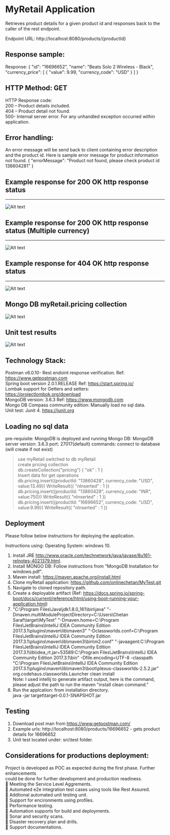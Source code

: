 # MyRetail Application

Retrieves product details for a given product id and responses back to the caller of the rest endpoint.

Endpoint URL: http://localhost:8080/products/{productId}

## Response sample:
Response:
{
    "id": "16696652",
    "name": "Beats Solo 2 Wireless - Black",
    "currency_price": [
        {
            "value": 9.99,
            "currency_code": "USD"
        }
    ]
}  

## HTTP Method: GET

HTTP Response code:  
200 – Product details included.  
404 – Product detail not found.  
500- Internal server error. For any unhandled exception occurred within application.  

## Error handling:
An error message will be send back to client containing error description and the product id. Here is sample error message for product information not found.
{
    "errorMessage": "Product not found, please check product id 138604281"
}

## Example response for 200 OK http response status
 ---------------------------------
 ![Alt text](/Postman-200-OK.png?raw=true "GET information sucess")


## Example response for 200 OK http response status (Multiple currency)
 ---------------------------------
 ![Alt text](/Postman-200-OK-multipleCurrency.PNG?raw=true "GET information sucess")

## Example response for 404 OK http response status
  ---------------------------------
  ![Alt text](/Postman-404-NotFound.png?raw=true "GET information not found")

## Mongo DB myRetail.pricing collection
  ![Alt text](/MongoDB-CompassEdition.png?raw=true "GET mongo DB compass community edition")

## Unit test results
  ![Alt text](/UnitTest.PNG?raw=true "Controller unit test")



## Technology Stack:

Postman v6.0.10- Rest endoint response verification. Ref: https://www.getpostman.com  
Spring boot version 2.0.1.RELEASE Ref: https://start.spring.io/  
Lombak support for Getters and setters: https://projectlombok.org/download  
MongoDB version: 3.6.3 Ref: https://www.mongodb.com  
Mongo DB Compass community edition: Manually load no sql data.  
Unit test: Junit 4. https://junit.org    

## Loading no sql data
pre-requisite: MongoDB is deployed and running
Mongo DB: MongoDB server version: 3.6.3
port: 27017(default)
commands: 
connect to database (will create if not exist)   
> use myRetail 
switched to db myRetail    
create pricing collection  
> db.createCollection("pricing")
{ "ok" : 1 }    
Insert data for get operations  
> db.pricing.insert({productId: "13860428", currency_code: "USD", value:13.49})
WriteResult({ "nInserted" : 1 })  
> db.pricing.insert({productId: "13860428", currency_code: "INR", value:750})
WriteResult({ "nInserted" : 1 })  
> db.pricing.insert({productId: "16696652", currency_code: "USD", value:9.99})
WriteResult({ "nInserted" : 1 })  

         

## Deployment
Please follow below instructions for deploying the application.

Instructions using: Operating System: windows 10.

1. Install JRE http://www.oracle.com/technetwork/java/javase/8u161-relnotes-4021379.html.  
2. Install MONGO DB: Follow instructions from "MongoDB Installation for windows.pdf".  
3. Maven install: https://maven.apache.org/install.html  
4. Clone myRetail application: https://github.com/onlinechetan/MyTest.git  
5. Navigate to cloned repository path.    
6. Create a deployable artifact (Ref: https://docs.spring.io/spring-boot/docs/current/reference/html/using-boot-running-your-application.html)  
7. "C:\Program Files\Java\jdk1.8.0_161\bin\java" "-Dmaven.multiModuleProjectDirectory=C:\Users\Chetan Saraf\target\MyTest" "-Dmaven.home=C:\Program Files\JetBrains\IntelliJ IDEA Community Edition 2017.3.1\plugins\maven\lib\maven3" "-Dclassworlds.conf=C:\Program Files\JetBrains\IntelliJ IDEA Community Edition 2017.3.1\plugins\maven\lib\maven3\bin\m2.conf" "-javaagent:C:\Program Files\JetBrains\IntelliJ IDEA Community Edition 2017.3.1\lib\idea_rt.jar=53589:C:\Program Files\JetBrains\IntelliJ IDEA Community Edition 2017.3.1\bin" -Dfile.encoding=UTF-8 -classpath "C:\Program Files\JetBrains\IntelliJ IDEA Community Edition 2017.3.1\plugins\maven\lib\maven3\boot\plexus-classworlds-2.5.2.jar" org.codehaus.classworlds.Launcher clean install  
Note: I used intellij to generate artifact output, here is the command, please adjust the path to run the maven "install clean command."  
8. Run the applcation: from installation directory.    
    java -jar target\target-0.0.1-SNAPSHOT.jar

## Testing
1. Download post man from https://www.getpostman.com/  
2. Example urls: http://localhost:8080/products/16696652 - gets product details for 16696652  
3. Unit test located under: src\test folder.  


## Considerations for productions deployment:

Project is developed as POC as expected during the first phase. Further enhancements  
could be done for further development and production readiness.  
	Meeting the Service Level Aggrements.  
   Automated e2e integration test cases using tools like Rest Assured.  
	Addtional automated unit testing unit.  
   Support for encironments using profiles.  
	Performance testing.  
	Automation supports for build and deployments.  
	Sonar and security scans.  
	Disaster recovery plan and drills.  
	Support documentations.

